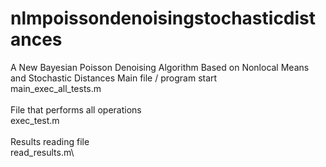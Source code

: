 # nlmpoissondenoisingstochasticdistances
A New Bayesian Poisson Denoising Algorithm Based on Nonlocal Means and Stochastic Distances
Main file / program start\
main_exec_all_tests.m\
\
File that performs all operations\
exec_test.m\
\
Results reading file\
read_results.m\
